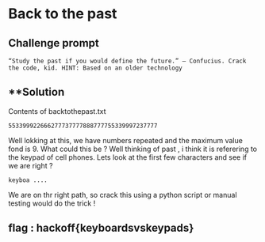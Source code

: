 # Back to the past

## Challenge prompt
```
“Study the past if you would define the future.” ― Confucius. Crack the code, kid. HINT: Based on an older technology
```
## **Solution

Contents of backtothepast.txt
```
553399922666277737777888777755339997237777
```
Well lokking at this, we have numbers repeated and the maximum value fond is 9. What could this be ?
Well thinking of past , i think it is referering to the keypad of cell phones.
Lets look at the first few characters and see if we are right ?

```
keyboa ....
```
We are on thr right path, so crack this using a python script or manual testing would do the trick !

## flag : hackoff{keyboardsvskeypads}